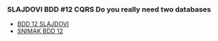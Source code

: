 ### SLAJDOVI BDD #12 CQRS Do you really need two databases

- [BDD 12 SLAJDOVI](./BDD12.pdf)
- [SNIMAK BDD 12](https://youtu.be/oFJdplApwhA?si=vTZOsgKCI9evZOao)